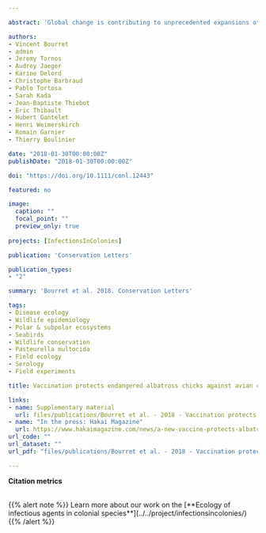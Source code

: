 ```yaml
---

abstract: 'Global change is contributing to unprecedented expansions of infectious diseases in wildlife. Recurrent avian cholera outbreaks are causing dramatic chick mortality and population decline in endangered albatross colonies on Amsterdam Island, a critical seabird breeding ground in the Southern Indian Ocean. We manufactured a killed vaccine using a *Pasteurella multocida* strain isolated from a dead albatross in the field. We used this same bacterial strain to establish a serological assay allowing the monitoring of antibody levels following bird vaccination. Using this vaccine on chicks 2 weeks posthatching caused 100% seroconversion and reduced the death risk by a factor exceeding 2.5, raising fledging probability from 14% to 46%. These results suggest that using a specifically tailored vaccine could be a key tool to effectively protect endangered seabirds from disease outbreaks threatening them with extinction.'

authors: 
- Vincent Bourret
- admin
- Jeremy Tornos
- Audrey Jaeger
- Karine Delord
- Christophe Barbraud
- Pablo Tortosa
- Sarah Kada
- Jean-Baptiste Thiebot
- Eric Thibault
- Hubert Gantelet
- Henri Weimerskirch
- Romain Garnier
- Thierry Boulinier

date: "2018-01-30T00:00:00Z"
publishDate: "2018-01-30T00:00:00Z"

doi: "https://doi.org/10.1111/conl.12443"

featured: no

image:
  caption: ""
  focal_point: ""
  preview_only: true
  
projects: [InfectionsInColonies]

publication: 'Conservation Letters'

publication_types:
- "2"

summary: 'Bourret et al. 2018. Conservation Letters'

tags:
- Disease ecology
- Wildlife epidemiology
- Polar & subpolar ecosystems
- Seabirds
- Wildlife conservation
- Pasteurella multocida 
- Field ecology
- Serology
- Field experiments

title: Vaccination protects endangered albatross chicks against avian cholera

links:
- name: Supplementary material
  url: files/publications/Bourret et al. - 2018 - Vaccination protects - SI.pdf
- name: "In the press: Hakai Magazine"
  url: https://www.hakaimagazine.com/news/a-new-vaccine-protects-albatross-chicks/
url_code: ""
url_dataset: ""
url_pdf: "files/publications/Bourret et al. - 2018 - Vaccination protects endangered albatross chicks.pdf"

---
```


<!--Bourret V., Gamble A., Tornos J., Jaeger A., Delord K., Barbraud C., Tortosa P., Kada S., Thiebot J.-B., Thibault E., Gantelet H., Weimerskirch H., Garnier R. and Boulinier T. (2018). Vaccination protects endangered albatross chicks against avian cholera. *Conservation Letters* 11, e12443.-->

**Citation metrics**

<!-- For the Altmetric badge -->
<script type='text/javascript' src='https://d1bxh8uas1mnw7.cloudfront.net/assets/embed.js'></script>

<!-- Table with badges -->
<div class="row">
  <div class="col-12 col-lg-8">
    <div class="row">
      <div class="col-md-8">
      <!-- Dimensions badge -->
      <span class="__dimensions_badge_embed__" data-doi="10.1111/conl.12443" data-hide-zero-citations="true" data-legend="hover-right" data-style="small_circle"></span><script async src="https://badge.dimensions.ai/badge.js" charset="utf-8"></script>
       </div>
       <div class="col-md-4">
       <!-- Altmetric badge -->
       <div data-badge-popover="right" data-badge-type="donut" data-doi="10.1111/conl.12443" data-hide-less-than="10" class="altmetric-embed"></div>
       </div>
    </div>
  </div>
</div>

<br>
{{% alert note %}}
Learn more about our work on the [**Ecology of infectious agents in colonial species**](../../project/infectionsincolonies/)
{{% /alert %}}